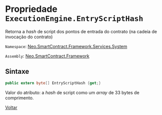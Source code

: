 # Propriedade `ExecutionEngine.EntryScriptHash`

Retorna a *hash* de script dos pontos de entrada do contrato (na cadeia de invocação do contrato)

`Namespace`: [Neo.SmartContract.Framework.Services.System](../../System.md)

`Assembly`: [Neo.SmartContract.Framework](../../../dotnet.md)

## Sintaxe

```c#
public extern byte[] EntryScriptHash {get;}
```

Valor do atributo: a *hash* de script como um *array* de 33 bytes de comprimento.



[Voltar](../ExecutionEngine.md)
